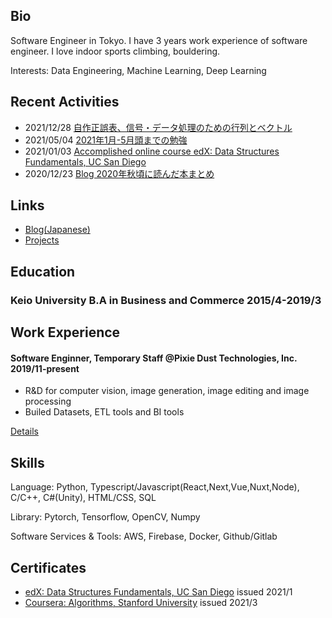 ## Bio
Software Engineer in Tokyo. I have 3 years work experience of software engineer.
I love indoor sports climbing, bouldering.

Interests: Data Engineering, Machine Learning, Deep Learning

## Recent Activities
- 2021/12/28 [自作正誤表、信号・データ処理のための行列とベクトル](https://billyio.github.io/blog/自作正誤表、信号・データ処理のための行列とベクトル.md)
- 2021/05/04 [2021年1月-5月頭までの勉強](https://billyio.github.io/blog/2021年1月-5月頭までの勉強.md)
- 2021/01/03 [Accomplished online course edX: Data Structures Fundamentals, UC San Diego](https://courses.edx.org/certificates/4faabb2a5b2f4171b30789c502270f1a)
- 2020/12/23 [Blog 2020年秋頃に読んだ本まとめ](https://billyio.github.io/blog/2020年秋頃に読んだ本まとめ.md)

## Links
- [Blog(Japanese)](https://billyio.github.io/blog/)
- [Projects](https://billyio.github.io/projects.md)

## Education
### Keio University B.A in Business and Commerce 2015/4-2019/3 

## Work Experience 
#### Software Enginner, Temporary Staff @Pixie Dust Technologies, Inc. 2019/11-present
- R&D for computer vision, image generation, image editing and image processing
- Builed Datasets, ETL tools and BI tools

[Details](https://billyio.github.io/projects.md)

## Skills
Language: Python, Typescript/Javascript(React,Next,Vue,Nuxt,Node), C/C++, C#(Unity), HTML/CSS, SQL

Library: Pytorch, Tensorflow, OpenCV, Numpy

Software Services & Tools: AWS, Firebase, Docker, Github/Gitlab

## Certificates
- [edX: Data Structures Fundamentals, UC San Diego](https://courses.edx.org/certificates/4faabb2a5b2f4171b30789c502270f1a) issued 2021/1
- [Coursera: Algorithms, Stanford University](https://coursera.org/share/11489a11d46cacb2a294cf3d5c991cf6) issued 2021/3
